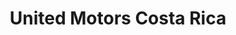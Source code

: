 ---
title: "United Motors Costa Rica"
url: /moravia/united-motors-costa-rica/
shop: piezas de automóviles
---